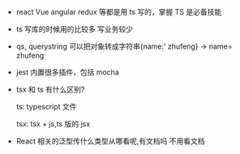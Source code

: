 - react Vue angular redux 等都是用 ts 写的，掌握 TS 是必备技能
- ts 写库的时候用的比较多 写业务较少
- qs, querystring 可以把对象转成字符串{name:' zhufeng} -> name= zhufeng
- jest 内置很多插件，包括 mocha
- tsx 和 ts 有什么区别?

  ts: typescript 文件

  tsx: tsx + js,ts 版的 jsx

- React 相关的泛型传什么类型从哪看呢,有文档吗
  不用看文档
